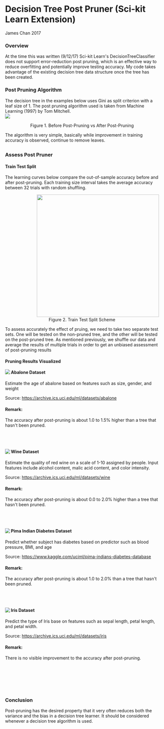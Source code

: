 ﻿# Decision Tree Post Pruner (Sci-kit Learn Extension)
James Chan 2017

### Overview
At the time this was written (9/12/17) Sci-kit Learn's DecisionTreeClassifier does not support error-reduction post pruning, which is an effective way to reduce overfitting and potentially improve testing accuracy. My code takes advantage of the existing decision tree data structure once the tree has been created.

### Post Pruning Algorithm
The decision tree in the examples below uses Gini as split criterion with a leaf size of 1.  The post pruning algorithm used is taken from Machine Learning (1997) by Tom Mitchell.  
<img src="https://raw.githubusercontent.com/jameschanx/Decision_Tree_Post_Pruner-Scikit_Extension/master/before_after_prune.png"/>
<center> Figure 1. Before Post-Pruning vs After Post-Pruning</center>


The algorithm is very simple, basically while improvement in training accuracy is 
observed, continue to remove leaves.
## 

### Assess Post Pruner
#### Train Test Split
The learning curves below compare the out-of-sample accuracy before and after post-pruning.  Each training size interval takes the average accuracy between 32 trials with random shuffling. 

<div style="text-align:right"><img src="https://raw.githubusercontent.com/jameschanx/Decision_Tree_Post_Pruner-Scikit_Extension/master/train_test_split.png" style="height: 400px" /></div>

<center> Figure 2. Train Test Split Scheme</center>

To assess accurately the effect of pruing, we need to take two separate test sets.  One will be tested on the non-pruned tree, and the other will be tested on the post-pruned tree. As mentioned previously, we shuffle our data and average the results of multiple trials in order to get an unbiased assessment of post-pruning results 

#### Pruning Results Visualized

<img src="https://raw.githubusercontent.com/jameschanx/Decision_Tree_Post_Pruner-Scikit_Extension/master/abalone.png" align="left"/>

#### Abalone Dataset
Estimate the age of abalone based on features such as size, gender, and weight

Source: https://archive.ics.uci.edu/ml/datasets/abalone
#### Remark:
The accuracy after post-pruning is about 1.0 to 1.5% higher than a tree that hasn't been pruned.
###### &nbsp;
## 

<img src="https://raw.githubusercontent.com/jameschanx/Decision_Tree_Post_Pruner-Scikit_Extension/master/wine.png" align="left"/>

#### Wine Dataset
Estimate the quality of red wine on a scale of 1-10 assigned by people.  Input features include alcohol content, malic acid content, and color intensity.

Source: https://archive.ics.uci.edu/ml/datasets/wine
#### Remark:
The accuracy after post-pruning is about 0.0 to 2.0% higher than a tree that hasn't been pruned.
###### &nbsp;
## 

<img src="https://raw.githubusercontent.com/jameschanx/Decision_Tree_Post_Pruner-Scikit_Extension/master/diabetes.png" align="left"/>

#### Pima Indian Diabetes Dataset
Predict whether subject has diabetes based on predictor such as blood pressure, BMI, and age

Source: https://www.kaggle.com/uciml/pima-indians-diabetes-database
#### Remark:
The accuracy after post-pruning is about 1.0 to 2.0% than a tree that hasn't been pruned.
###### &nbsp;
## 

<img src="https://raw.githubusercontent.com/jameschanx/Decision_Tree_Post_Pruner-Scikit_Extension/master/iris.png" align="left"/>

#### Iris Dataset
Predict the type of Iris base on features such as sepal length, petal length, and petal width.

Source: https://archive.ics.uci.edu/ml/datasets/iris
#### Remark:
There is no visible improvement to the accuracy after post-pruning.

###### &nbsp;
###### &nbsp; 
### Conclusion
Post-pruning has the desired property that it very often reduces both the variance and the bias in a decision tree learner.  It should be considered whenever a decision tree algorithm is used.